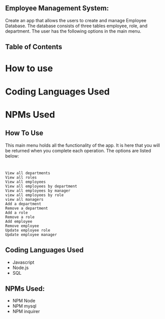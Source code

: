 ## Employee Management System:
Create an app that allows the users to create and manage Employee Database.  The database consists of three tables employee, role, and department.  The user has the following options in the main menu.

## Table of Contents

# How to use
# Coding Languages Used
# NPMs Used

 



## How To Use 

This main menu holds all the functionality of the app.  It is here that you will be returned when you complete each operation.  The options are listed below:
# 
    View all departments
    View all roles
    View all employees
    View all employees by department
    View all employees by manager
    view all employees by role
    view all managers
    Add a department
    Remove a department
    Add a role
    Remove a role
    Add employee
    Remove employee
    Update employee role
    Update employee manager


## Coding Languages Used
* Javascript
* Node.js
* SQL

## NPMs Used:
* NPM Node
* NPM mysql
* NPM inquirer




